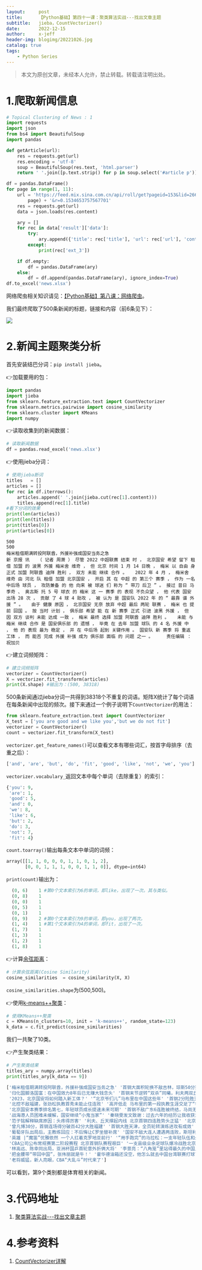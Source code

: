 ```yaml
---
layout:     post
title:      【Python基础】第四十一课：聚类算法实战---找出文章主题
subtitle:   jieba，CountVectorizer()
date:       2022-12-15
author:     x-jeff
header-img: blogimg/20221026.jpg
catalog: true
tags:
    - Python Series
---
```

>本文为原创文章，未经本人允许，禁止转载。转载请注明出处。

# 1.爬取新闻信息

```python
# Topical Clustering of News : 1
import requests
import json
from bs4 import BeautifulSoup
import pandas

def getArticle(url):
    res = requests.get(url)
    res.encoding = 'utf-8'
    soup = BeautifulSoup(res.text, 'html.parser')
    return ' '.join([p.text.strip() for p in soup.select('#article p')])

df = pandas.DataFrame()
for page in range(1, 11):
    url = 'https://feed.mix.sina.com.cn/api/roll/get?pageid=153&lid=2669&k=&num=50&page=' + str(
        page) + '&r=0.1534653757567701'
    res = requests.get(url)
    data = json.loads(res.content)

    ary = []
    for rec in data['result']['data']:
        try:
            ary.append({'title': rec['title'], 'url': rec['url'], 'content': getArticle(rec['url'])})
        except:
            print(rec['ext_3'])

    if df.empty:
        df = pandas.DataFrame(ary)
    else:
        df = df.append(pandas.DataFrame(ary), ignore_index=True)
df.to_excel('news.xlsx')
```

网络爬虫相关知识请见：[【Python基础】第八课：网络爬虫](http://shichaoxin.com/2019/11/04/Python基础-第八课-网络爬虫/)。

我们最终爬取了500条新闻的标题，链接和内容（前6条见下）：

![](https://xjeffblogimg.oss-cn-beijing.aliyuncs.com/BLOGIMG/BlogImage/PythonSeries/Lesson41/41x1.png)

# 2.新闻主题聚类分析

首先安装结巴分词：`pip install jieba`。

👉加载要用的包：

```python
import pandas
import jieba
from sklearn.feature_extraction.text import CountVectorizer
from sklearn.metrics.pairwise import cosine_similarity
from sklearn.cluster import KMeans
import numpy
```

👉读取收集到的新闻数据：

```python
# 读取新闻数据
df = pandas.read_excel('news.xlsx')
```

👉使用jieba分词：

```python
# 使用jieba断词
titles   = []
articles = []
for rec in df.iterrows():
    articles.append(' '.join(jieba.cut(rec[1].content)))
    titles.append(rec[1].title)
#看下分词的效果
print(len(articles))
print(len(titles))
print(titles[0])
print(articles[0])
```

```
500
500
梅米租借期满转投阿联酋，外援补强成国安当务之急
新 京报 讯   （ 记者 周萧 ） 尽管 2022 中超联赛 结束 时 ， 北京国安 希望 留下 租借 加盟 的 波黑 外援 梅米舍 维奇 ， 但 北京 时间 1 月 14 日晚 ， 梅米 以 自由 身 正式 加盟 阿联酋 迪拜 胜利 ， 双方 未能 继续 合作 。   2022 年 4 月 ， 梅米舍 维奇 由 河北 队 租借 加盟 北京国安 ， 开启 其 在 中超 的 第三个 赛季 ， 作为 一名 中后场 球员 ， 攻防兼备 的 他 向来 被 球迷 们 称为 “ 带刀 后卫 ” 。 接过 昔日 马季奇 、 奥古斯 托 5 号 球衣 的 梅米 这 一 赛季 的 表现 不负众望 ， 他 代表 国安 出场 28 次 ， 贡献 了 4 球 4 助攻 ， 被 认为 是 国安队 2022 年 的 “ 最靠 谱 外援 ” 。   由于 健康 原因 ， 北京国安 无奈 放弃 中超 最后 两轮 联赛 ， 梅米 也 提前 回国 。 按 当时 计划 ， 俱乐部 希望 能 在 新 赛季 正式 引进 波黑 外援 ， 但 因 双方 谈判 未能 达成 一致 ， 梅米 最终 选择 加盟 阿联酋 迪拜 胜利 。   未能 与 梅米 继续 合作 是 国安俱乐部 的 遗憾 ， 毕竟 在 去年 加盟 球队 的 4 名 外援 中 ， 他 的 表现 最为 稳定 ， 并 在 中后场 起到 关键作用 。 国安队 新 赛季 将 重返 工体 ， 而 能否 完成 外援 补强 成为 俱乐部 面临 的 问题 之一 。     责任编辑 ： 祝加贝
```

👉建立词频矩阵：

```python
# 建立词频矩阵
vectorizer = CountVectorizer()
X = vectorizer.fit_transform(articles)
print(X.shape) #输出为：(500, 38318)
```

500条新闻通过jieba分词一共得到38318个不重复的词语。矩阵X统计了每个词语在每条新闻中出现的频次。接下来通过一个例子说明下`CountVectorizer`的用法：

```python
from sklearn.feature_extraction.text import CountVectorizer
X_test = ['you are good and we like you','but we do not fit']
vectorizer = CountVectorizer()
count = vectorizer.fit_transform(X_test)
```

`vectorizer.get_feature_names()`可以查看文本有哪些词汇，按首字母排序（去重之后）：

```python
['and', 'are', 'but', 'do', 'fit', 'good', 'like', 'not', 'we', 'you']
```

`vectorizer.vocabulary_`返回文本中每个单词（去除重复）的索引：

```python
{'you': 9,
 'are': 1,
 'good': 5,
 'and': 0,
 'we': 8,
 'like': 6,
 'but': 2,
 'do': 3,
 'not': 7,
 'fit': 4}
```

`count.toarray()`输出每条文本中单词的词频：

```python
array([[1, 1, 0, 0, 0, 1, 1, 0, 1, 2],
       [0, 0, 1, 1, 1, 0, 0, 1, 1, 0]], dtype=int64)
```

`print(count)`输出为：

```python
  (0, 6)	1 #第0个文本索引为6的单词，即like，出现了一次。其与类似。
  (0, 8)	1
  (0, 0)	1
  (0, 5)	1
  (0, 1)	1
  (0, 9)	2 #第0个文本索引为9的单词，即you，出现了两次。
  (1, 4)	1 #第1个文本索引为4的单词，即fit，出现了一次。
  (1, 7)	1
  (1, 3)	1
  (1, 2)	1
  (1, 8)	1
```

👉计算[余弦距离](http://shichaoxin.com/2021/01/17/深度学习基础-第四十五课-自然语言处理与词嵌入/#2词嵌入)：

```python
# 计算余弦距离(Cosine Similarity)
cosine_similarities  = cosine_similarity(X, X)
```

`cosine_similarities.shape`为(500,500)。

👉使用[k-means++聚类](http://shichaoxin.com/2022/07/01/Python基础-第三十八课-使用Python实现k-means聚类/)：

```python
# 使用KMeans++聚类
c = KMeans(n_clusters=10, init = 'k-means++', random_state=123)
k_data = c.fit_predict(cosine_similarities)
```

我们一共聚了10类。

👉产生聚类结果：

```python
# 产生聚类结果
titles_ary = numpy.array(titles)
print(titles_ary[k_data == 9])
```

```python
['梅米租借期满转投阿联酋，外援补强成国安当务之急' '首钢大面积轮换不敌吉林，琼斯50分赛季第12次三双'
 '归化国脚洛国富：在中国效力8年后已无赚大钱念头' '首钢末节逆转“双杀”同曦，利夫两双丘天“最拼命”' '北京足球艰难中孕育希望'
 '2023，北京国安将如何踏入新工体？' '“北京爷们儿”马布里在中国这些年' '首钢2分险胜天津，解立彬为最后攻防担责'
 '北控不敌福建，张劲松执教首秀未能止住连败' '高开低走 马布里的第一段执教生涯交足了“学费”'
 '北京国安本赛季排名第七，年轻球员成长提速未来可期' '首钢不敌广东6连胜被终结，马尚无解让解立彬无奈' '张云松继续主管北京首钢队相关工作'
 '战海港人员困难未缓解，国安继续“小鬼当家”' '秦晓雯发文致谢：过去六年的经历让我收获满满' 'CBA | 首钢内线双剑合璧 利夫准绝杀立大功'
 '范子铭解释缺席原因：头疼得厉害' '利夫、丘天撑起内线 北京首钢四连胜势头正猛' '北京国安3比1逆转广州队 张玉宁打进第19球'
 '曾凡博30分，首钢连场得分破百42分大胜福建' '首钢大胜天津，全员轮转演练进攻有成效' '摸底世界杯赌球，揭露庄家稳赢的秘密'
 '葡萄牙队出局后，主教练回应：不后悔让C罗坐替补席' '国安不敌大连人遭遇两连败，斯坦利：输球并不意外'
 '英雄 |“魔笛”优雅依然 一个人扛着克罗地亚前行' '“用手跑完”的马拉松：一支年轻队伍和久违的比赛'
 'CBA公司公布常规赛第二阶段赛程 北京首钢队赛程艰巨' '一支县级业余足球队爆冷战胜北京国安背后'
 '林高远、陈幸同出局，亚洲杯国乒首轮意外折俩大将' '李景亮：“八角笼”里站得最久的中国人' '国安逆转武汉长江重回正轨，足协杯将给年轻人机会'
 '把金腰带“带回中国”，张伟丽就是牛！' '霍华德油箱还没空，他怎么就去中国台湾联赛打球了？' '刘晓宇加盟北控只待官宣 马布里得到后卫强援'
 '老将威猛，新人亮眼，CBA“大乱斗”时代来了']
```

可以看到，第9个类别都是体育相关的新闻。

# 3.代码地址

1. [聚类算法实战---找出文章主题](https://github.com/x-jeff/Python_Code_Demo/tree/master/Demo41)

# 4.参考资料

1. [CountVectorizer详解](https://blog.csdn.net/qq_43840793/article/details/115960115)